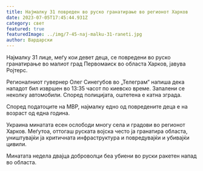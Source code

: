 ```yaml
---
title: Најмалку 31 повреден во руско гранатирање во регионот Харков
date: 2023-07-05T17:45:44.931Z
category: свет
featured: true
featuredImage: ../img/7-45-naj-malku-31-raneti.jpg
author: Вардарски
---
```

Најмалку 31 лице, меѓу кои девет деца, се повредени во руско гранатирање во малиот град Первомаиск во областа Харков, јавува Ројтерс.

Регионалниот гувернер Олег Синегубов во „Телеграм“ напиша дека нападот бил извршен во 13:35 часот по киевско време. Запалени се неколку автомобили. Според полицијата, оштетена е катна зграда.

Според податоците на МВР, најмалку едно од повредените деца е на возраст од една година.

Украина минатата есен ослободи многу села и градови во регионот Харков. Меѓутоа, оттогаш руската војска често ја гранатира областа, уништувајќи ја критичната инфраструктура и повредувајќи и убивајќи цивили.

Минатата недела двајца доброволци беа убиени во руски ракетен напад во областа.